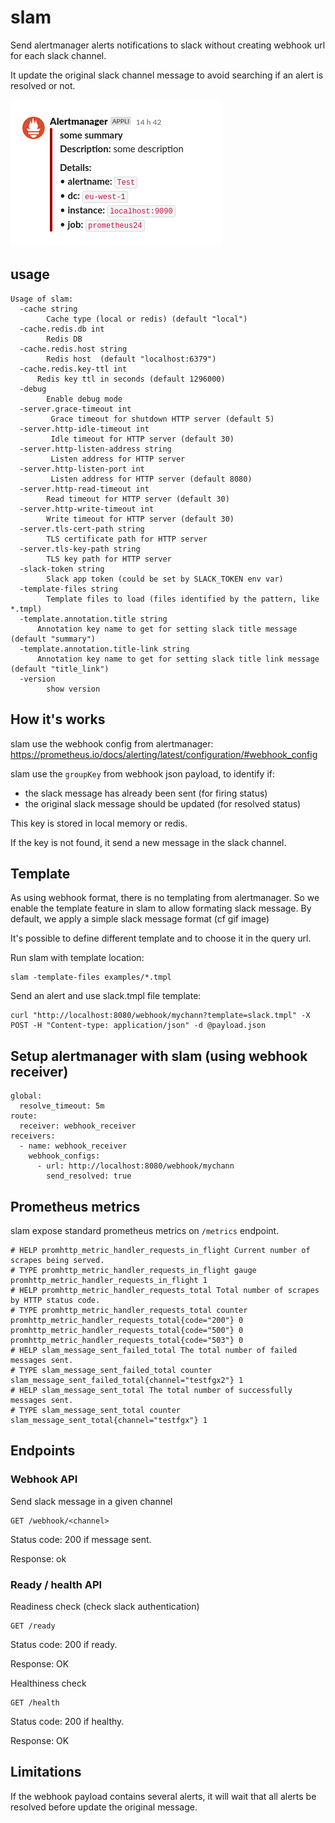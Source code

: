 # slam
Send alertmanager alerts notifications to slack without creating webhook url for each slack channel.

It update the original slack channel message to avoid searching if an alert is resolved or not.

![](examples/slam.gif)

## usage

```
Usage of slam:
  -cache string
    	Cache type (local or redis) (default "local")
  -cache.redis.db int
    	Redis DB
  -cache.redis.host string
    	Redis host  (default "localhost:6379")
  -cache.redis.key-ttl int
      Redis key ttl in seconds (default 1296000)
  -debug
    	Enable debug mode
  -server.grace-timeout int
    	 Grace timeout for shutdown HTTP server (default 5)
  -server.http-idle-timeout int
    	 Idle timeout for HTTP server (default 30)
  -server.http-listen-address string
    	 Listen address for HTTP server
  -server.http-listen-port int
    	 Listen address for HTTP server (default 8080)
  -server.http-read-timeout int
    	Read timeout for HTTP server (default 30)
  -server.http-write-timeout int
    	Write timeout for HTTP server (default 30)
  -server.tls-cert-path string
    	TLS certificate path for HTTP server
  -server.tls-key-path string
    	TLS key path for HTTP server
  -slack-token string
    	Slack app token (could be set by SLACK_TOKEN env var)
  -template-files string
    	Template files to load (files identified by the pattern, like *.tmpl)
  -template.annotation.title string
      Annotation key name to get for setting slack title message (default "summary")
  -template.annotation.title-link string
      Annotation key name to get for setting slack title link message (default "title_link")
  -version
    	show version
```

## How it's works

slam use the webhook config from alertmanager: https://prometheus.io/docs/alerting/latest/configuration/#webhook_config

slam use the `groupKey` from webhook json payload, to identify if:
* the slack message has already been sent (for firing status)
* the original slack message should be updated (for resolved status)

This key is stored in local memory or redis.

If the key is not found, it send a new message in the slack channel.


## Template

As using webhook format, there is no templating from alertmanager. So we enable the template feature in slam to allow formating slack message. By default, we apply a simple slack message format (cf gif image)

It's possible to define different template and to choose it in the query url.

Run slam with template location:
```
slam -template-files examples/*.tmpl
```

Send an alert and use slack.tmpl file template:
```
curl "http://localhost:8080/webhook/mychann?template=slack.tmpl" -X POST -H "Content-type: application/json" -d @payload.json
```

## Setup alertmanager with slam (using webhook receiver)

```
global:
  resolve_timeout: 5m
route:
  receiver: webhook_receiver
receivers:
  - name: webhook_receiver
    webhook_configs:
      - url: http://localhost:8080/webhook/mychann
        send_resolved: true
```

## Prometheus metrics

slam expose standard prometheus metrics on `/metrics` endpoint.

```
# HELP promhttp_metric_handler_requests_in_flight Current number of scrapes being served.
# TYPE promhttp_metric_handler_requests_in_flight gauge
promhttp_metric_handler_requests_in_flight 1
# HELP promhttp_metric_handler_requests_total Total number of scrapes by HTTP status code.
# TYPE promhttp_metric_handler_requests_total counter
promhttp_metric_handler_requests_total{code="200"} 0
promhttp_metric_handler_requests_total{code="500"} 0
promhttp_metric_handler_requests_total{code="503"} 0
# HELP slam_message_sent_failed_total The total number of failed messages sent.
# TYPE slam_message_sent_failed_total counter
slam_message_sent_failed_total{channel="testfgx2"} 1
# HELP slam_message_sent_total The total number of successfully messages sent.
# TYPE slam_message_sent_total counter
slam_message_sent_total{channel="testfgx"} 1
```

## Endpoints

### Webhook API

Send slack message in a given channel
```
GET /webhook/<channel>
```
Status code: 200 if message sent.

Response: ok


### Ready / health API

Readiness check (check slack authentication)
```
GET /ready
```
Status code: 200 if ready.

Response: OK

Healthiness check
```
GET /health
```
Status code: 200 if healthy.

Response: OK

## Limitations

If the webhook payload contains several alerts, it will wait that all alerts be resolved before update the original message.
